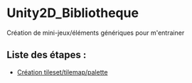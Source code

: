 # Unity2D_Bibliotheque
Création de mini-jeux/éléments génériques pour m'entrainer

## Liste des étapes :
- [Création tileset/tilemap/palette](https://github.com/BenjaminRodot/Unity2D_Bibliotheque/blob/main/Explication/Tileset_TileMap_Palette.md)
